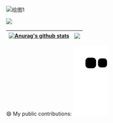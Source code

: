 

![绘图1](https://user-images.githubusercontent.com/104506575/227195860-1e44906b-e8d4-450a-95cb-619ed44ba3a2.svg)
<!-- Typing SVG by DenverCoder1 - https://github.com/DenverCoder1/readme-typing-svg -->

  <a href="https://github.com/DenverCoder1/readme-typing-svg"><img src="https://readme-typing-svg.demolab.com/?font=Delicious+Handrawn&pause=1000&color=F7B2DE&center=true&vCenter=true&width=435&lines=User%2C+sometimes+a+beggar"></a>


| <a href="https://github.com/anuraghazra/github-readme-stats"><img align="center" src="https://github-readme-stats.vercel.app/api?username=Kqp1227&show_icons=true&include_all_commits=true&theme=buefy&hide_border=true" alt="Anurag's github stats" /></a> | <a href="https://github.com/anuraghazra/github-readme-stats"><img align="center" src="https://github-readme-stats.vercel.app/api/top-langs/?username=Kqp1227&layout=compact&theme=buefy&hide_border=true" /></a> | 
| ------------- | ------------- |

 
 😄 My public contributions: 
![Snake animation](https://github.com/Kqp1227/Kqp1227/blob/output/github-contribution-grid-snake1.svg)

<!--START_SECTION:waka-->
<!--END_SECTION:waka-->
<!--
**Kqp1227/Kqp1227** is a ✨ _special_ ✨ repository because its `README.md` (this file) appears on your GitHub profile.

Here are some ideas to get you started:

- 🔭 I’m currently working on ...
- 🌱 I’m currently learning ...
- 👯 I’m looking to collaborate on ...
- 🤔 I’m looking for help with ...
- 💬 Ask me about ...
- 📫 How to reach me: ...
- 😄 Pronouns: ...
- ⚡ Fun fact: ...
-->

